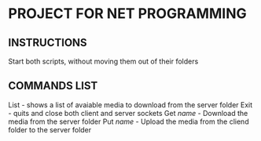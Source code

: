 # PROJECT FOR NET PROGRAMMING

## INSTRUCTIONS
Start both scripts, without moving them out of their folders

## COMMANDS LIST
List - shows a list of avaiable media to download from the server folder
Exit - quits and close both client and server sockets
Get *name* - Download the media from the server folder
Put *name* - Upload the media from the cliend folder to the server folder
